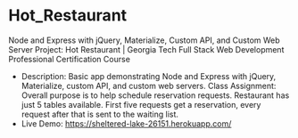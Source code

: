 # Hot_Restaurant
Node and Express with jQuery, Materialize, Custom API, and Custom Web Server Project: Hot Restaurant | Georgia Tech Full Stack Web Development Professional Certification Course

* Description: Basic app demonstrating Node and Express with jQuery, Materialize, custom API, and custom web servers.  Class Assignment: Overall purpose is to help schedule reservation requests. Restaurant has just 5 tables available. First five requests get a reservation, every request after that is sent to the waiting list.
* Live Demo: https://sheltered-lake-26151.herokuapp.com/



